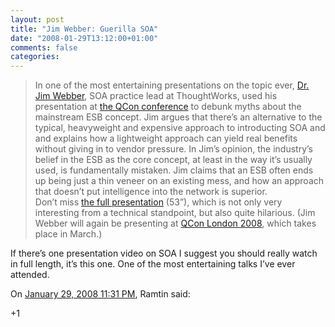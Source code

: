```yaml
---
layout: post
title: "Jim Webber: Guerilla SOA"
date: "2008-01-29T13:12:00+01:00"
comments: false
categories: 
---
```


<blockquote>
<p>In one of the most entertaining presentations on the topic ever, <a href="http://jim.webber.name/">Dr. Jim Webber</a>, SOA practice lead at ThoughtWorks, used his presentation at <a href="http://qcon.infoq.com/london-2007/conference/">the QCon conference</a> to debunk myths about the mainstream ESB concept. Jim argues that there&#8217;s an alternative to the typical, heavyweight and expensive approach to introducting SOA and and explains how a lightweight approach can yield real benefits without giving in to vendor pressure. In Jim&#8217;s opinion, the industry&#8217;s belief in the ESB as the core concept, at least in the way it&#8217;s usually used, is fundamentally mistaken. Jim claims that an ESB often ends up being just a thin veneer on an existing mess, and how an approach that doesn&#8217;t put intelligence into the network is superior.<br /> Don&#8217;t miss <a href="http://www.infoq.com/presentations/webber-guerilla-soa">the full presentation</a> (53&#8221;), which is not only very interesting from a technical standpoint, but also quite hilarious. (Jim Webber will again be presenting at <a href="http://qcon.infoq.com/london/conference/">QCon London 2008</a>, which takes place in March.)</p>
</blockquote>

<p>If there&#8217;s one presentation video on SOA I suggest you should really watch in full length, it&#8217;s this one. One of the most entertaining talks I&#8217;ve ever attended.</p>

<section class="comments">



<div class="comment" id="comment-1598">
On <a href="#comment-1598" title="Permalink to this comment">January 29, 2008 11:31 PM</a>, Ramtin
said:
<p>+1</p>


</section>

